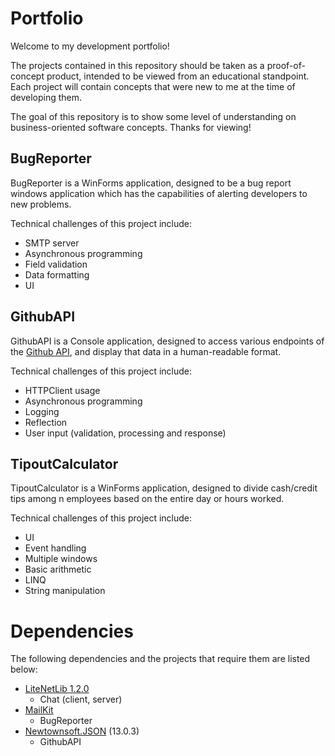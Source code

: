 # Portfolio

Welcome to my development portfolio!

The projects contained in this repository should be taken as a proof-of-concept product, intended to be viewed from an educational standpoint.
Each project will contain concepts that were new to me at the time of developing them. 

The goal of this repository is to show some level of understanding on business-oriented software concepts. Thanks for viewing!

## BugReporter
BugReporter is a WinForms application, designed to be a bug report windows application which has the capabilities of alerting developers to new problems.

Technical challenges of this project include:
- SMTP server
- Asynchronous programming
- Field validation
- Data formatting
- UI

## GithubAPI
GithubAPI is a Console application, designed to access various endpoints of the [Github API](https://api.github.com), and display that data in a human-readable format.

Technical challenges of this project include:
- HTTPClient usage
- Asynchronous programming
- Logging
- Reflection
- User input (validation, processing and response)

## TipoutCalculator
TipoutCalculator is a WinForms application, designed to divide cash/credit tips among n employees based on the entire day or hours worked.

Technical challenges of this project include:
- UI
- Event handling
- Multiple windows
- Basic arithmetic
- LINQ
- String manipulation

# Dependencies
The following dependencies and the projects that require them are listed below:

- [LiteNetLib 1.2.0](https://github.com/RevenantX/LiteNetLib/releases/tag/v1.2.0)
   - Chat (client, server)
- [MailKit](https://github.com/jstedfast/MailKit)
   - BugReporter
- [Newtownsoft.JSON](https://www.newtonsoft.com/json) (13.0.3)
   - GithubAPI